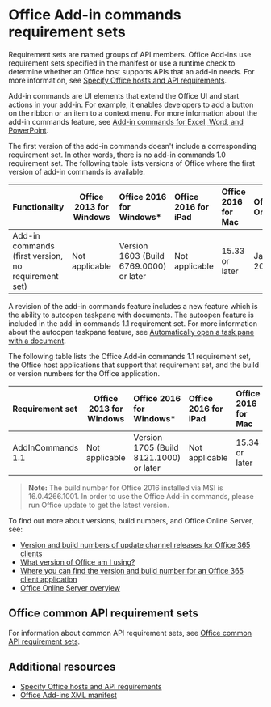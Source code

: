 
# Office Add-in commands requirement sets

Requirement sets are named groups of API members. Office Add-ins use requirement sets specified in the manifest or use a runtime check to determine whether an Office host supports APIs that an add-in needs. For more information, see [Specify Office hosts and API requirements](../../docs/overview/specify-office-hosts-and-api-requirements.md).

Add-in commands are UI elements that extend the Office UI and start actions in your add-in. For example, it enables developers to add a button on the ribbon or an item to a context menu. For more information about the add-in commands feature, see [Add-in commands for Excel, Word, and PowerPoint](../../docs/design/add-in-commands.md). 

The first version of the add-in commands doesn't include a corresponding requirement set.  In other words, there is no add-in commands 1.0 requirement set. 
The following table lists versions of Office where the first version of add-in commands is available.  

|  Functionality  |  Office 2013 for Windows | Office 2016 for Windows*   |  Office 2016 for iPad  |  Office 2016 for Mac  | Office Online  |  Office Online Server  |
|:-----|-----|:-----|:-----|:-----|:-----|:-----|
| Add-in commands (first version, no requirement set) | Not applicable | Version 1603 (Build 6769.0000) or later | Not applicable | 15.33 or later| January 2016 | |

A revision of the add-in commands feature includes a new feature which is the ability to autoopen taskpane with documents. The autoopen feature is included in the add-in commands 1.1 requirement set. For more information about the autoopen taskpane feature, see [Automatically open a task pane with a document](../../docs/add-ins/design/automatically-open-a-task-pane-with-a-document). 

The following table lists the Office Add-in commands 1.1 requirement set, the Office host applications that support that requirement set, and the build or version numbers for the Office application. 

|  Requirement set  |  Office 2013 for Windows | Office 2016 for Windows*   |  Office 2016 for iPad  |  Office 2016 for Mac  | Office Online  |  Office Online Server  |
|:-----|-----|:-----|:-----|:-----|:-----|:-----|
| AddInCommands 1.1  | Not applicable | Version 1705 (Build 8121.1000) or later | Not applicable | 15.34 or later| May 2017 | |

>**Note:** The build number for Office 2016 installed via MSI is 16.0.4266.1001. In order to use the Office Add-in commands, please run Office update to get the latest version. 

To find out more about versions, build numbers, and Office Online Server, see:

- [Version and build numbers of update channel releases for Office 365 clients](https://technet.microsoft.com/en-us/library/mt592918.aspx)
- [What version of Office am I using?](https://support.office.com/en-us/article/What-version-of-Office-am-I-using-932788b8-a3ce-44bf-bb09-e334518b8b19?ui=en-US&rs=en-US&ad=US&fromAR=1)
- [Where you can find the version and build number for an Office 365 client application](https://technet.microsoft.com/en-us/library/mt592918.aspx#Anchor_1)
- [Office Online Server overview](https://technet.microsoft.com/en-us/library/jj219437(v=office.16).aspx)

## Office common API requirement sets

For information about common API requirement sets, see [Office common API requirement sets](office-add-in-requirement-sets.md).

## Additional resources

- [Specify Office hosts and API requirements](../../docs/overview/specify-office-hosts-and-api-requirements.md)
- [Office Add-ins XML manifest](../../docs/overview/add-in-manifests.md)
